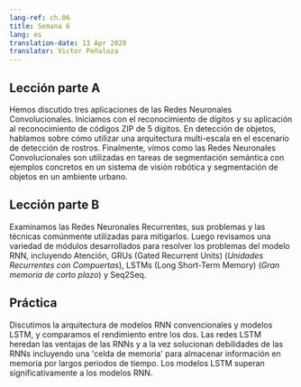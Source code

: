 ```yaml
---
lang-ref: ch.06
title: Semana 6
lang: es
translation-date: 13 Apr 2020
translator: Victor Peñaloza
---
```


<!--## Lecture part A-->
## Lección parte A

<!--We discussed three applications of convolutional neural networks. We started with digit recognition and the application to a 5-digit zip code recognition. In object detection, we talk about how to use multi-scale architecture in a face detection setting. Lastly, we saw how ConvNets are used in semantic segmentation tasks with concrete examples in a robotic vision system and object segmentation in an urban environment.-->
Hemos discutido tres aplicaciones de las Redes Neuronales Convolucionales. Iniciamos con el reconocimiento de dígitos y su aplicación al reconocimiento de códigos ZIP de 5 dígitos. En detección de objetos, hablamos sobre cómo utilizar una arquitectura multi-escala en el escenario de detección de rostros. Finalmente, vimos como las Redes Neuronales Convolucionales son utilizadas en tareas de segmentación semántica con ejemplos concretos en un sistema de visión robótica y segmentación de objetos en un ambiente urbano.



<!--## Lecture part B-->

## Lección parte B
<!--We examine Recurrent Neural Networks, their problems, and common techniques for mitigating these issues.  We then review a variety of modules developed to resolve RNN model issues including Attention, GRUs (Gated Recurrent Unit), LSTMs (Long Short-Term Memory), and Seq2Seq.-->
Examinamos las Redes Neuronales Recurrentes, sus problemas y las técnicas comúnmente utilizadas para mitigarlos. Luego revisamos una variedad de módulos desarrollados para resolver los problemas del modelo RNN, incluyendo Atención, GRUs (Gated Recurrent Units) (*Unidades Recurrentes con Compuertas*), LSTMs (Long Short-Term Memory) (*Gran memoria de corto plazo*) y Seq2Seq.



<!--## Practicum-->

## Práctica
<!--We discussed architecture of Vanilla RNN and LSTM models and compared the performance between the two. LSTM inherits advantages of RNN, while improving RNN's weaknesses by including a 'memory cell' to store information in memory for long periods of time. LSTM models significantly outperforms RNN models.-->
Discutimos la arquitectura de modelos RNN convencionales y modelos LSTM, y comparamos el rendimiento entre los dos. Las redes LSTM heredan las ventajas de las RNNs y a la vez solucionan debilidades de las RNNs incluyendo una 'celda de memoria' para almacenar información en memoria por largos periodos de tiempo. Los modelos LSTM superan significativamente a los modelos RNN.